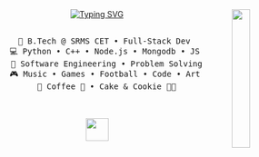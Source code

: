 <div align="center">
<img src="https://github.com/innng/innng/assets/26755058/5e0ce0fb-c544-4f8c-a307-5849165746d0" width="25%" align="right" />
<a href="https://git.io/typing-svg"><img src="https://readme-typing-svg.demolab.com?font=Fira+Code&weight=600&size=41&duration=5002&pause=1000&center=true&random=true&width=507&height=73&lines=Hi!+I+am+Amit+Verma" alt="Typing SVG" /></a>
<br><br>
<pre>
    💼 B.Tech @ SRMS CET • Full-Stack Dev 
    💻 Python • C++ • Node.js • Mongodb • JS • SQL  
    📖 Software Engineering • Problem Solving
    🎮 Music • Games • Football • Code • Art 
    🐾 Coffee 🐰 • Cake & Cookie 🐤🐥
</pre>
<br><br>
<img src="https://raw.githubusercontent.com/innng/innng/master/assets/kyubey.gif" height="40" />
<br><br><br>
<!--    
[![](https://img.shields.io/badge/linkedin-0a66c2)](http://linkedin.com/in/ingridrosselis)
[![](https://img.shields.io/badge/mastodon-6364ff)](https://tech.lgbt/@innng)
[![](https://img.shields.io/badge/osu!-ff66ab)](https://osu.ppy.sh/users/4606212)
[![](https://img.shields.io/badge/enka.network-69899c)](https://enka.network/u/Inng/1A4HU1/10000069/1985924/)

    -->
</div>
